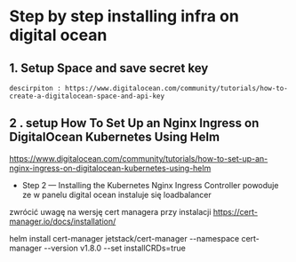 # Step by step installing infra on digital ocean

## 1. Setup Space and save secret key

    descirpiton : https://www.digitalocean.com/community/tutorials/how-to-create-a-digitalocean-space-and-api-key

## 2 . setup How To Set Up an Nginx Ingress on DigitalOcean Kubernetes Using Helm

https://www.digitalocean.com/community/tutorials/how-to-set-up-an-nginx-ingress-on-digitalocean-kubernetes-using-helm

- Step 2 — Installing the Kubernetes Nginx Ingress Controller
  powoduje ze w panelu digital ocean instaluje się loadbalancer

zwrócić uwagę na wersję cert managera przy instalacji
https://cert-manager.io/docs/installation/

helm install cert-manager jetstack/cert-manager --namespace cert-manager --version v1.8.0 --set installCRDs=true
